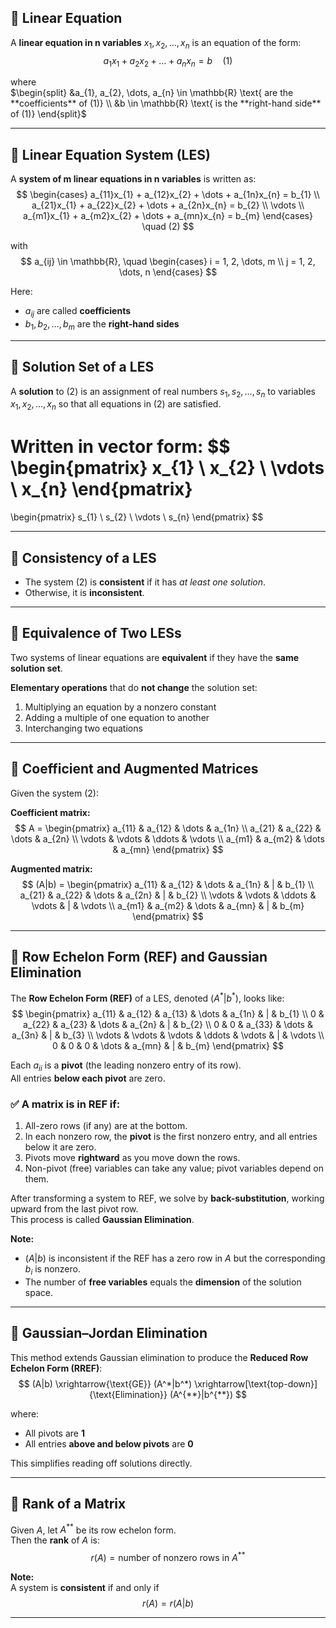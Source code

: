 ## 🔹 Linear Equation
A **linear equation in n variables** $x_{1}, x_{2}, \dots, x_{n}$ is an equation of the form:
$$
a_{1}x_{1} + a_{2}x_{2} + \dots + a_{n}x_{n} = b \quad (1)
$$

where  
$\begin{split}
&a_{1}, a_{2}, \dots, a_{n} \in \mathbb{R} \text{ are the **coefficients** of (1)} \\
&b \in \mathbb{R} \text{ is the **right-hand side** of (1)}
\end{split}$

---

## 🔹 Linear Equation System (LES)
A **system of m linear equations in n variables** is written as:
$$
\begin{cases}
a_{11}x_{1} + a_{12}x_{2} + \dots + a_{1n}x_{n} = b_{1} \\
a_{21}x_{1} + a_{22}x_{2} + \dots + a_{2n}x_{n} = b_{2} \\
\vdots \\
a_{m1}x_{1} + a_{m2}x_{2} + \dots + a_{mn}x_{n} = b_{m}
\end{cases}
\quad (2)
$$

with  
$$
a_{ij} \in \mathbb{R}, \quad 
\begin{cases}
i = 1, 2, \dots, m \\
j = 1, 2, \dots, n
\end{cases}
$$

Here:
- $a_{ij}$ are called **coefficients**
- $b_{1}, b_{2}, \dots, b_{m}$ are the **right-hand sides**

---

## 🔹 Solution Set of a LES
A **solution** to (2) is an assignment of real numbers $s_{1}, s_{2}, \dots, s_{n}$ to variables $x_{1}, x_{2}, \dots, x_{n}$ so that all equations in (2) are satisfied.

Written in **vector form**:
$$
\begin{pmatrix}
x_{1} \\ x_{2} \\ \vdots \\ x_{n}
\end{pmatrix}
=
\begin{pmatrix}
s_{1} \\ s_{2} \\ \vdots \\ s_{n}
\end{pmatrix}
$$

---

## 🔹 Consistency of a LES
- The system (2) is **consistent** if it has *at least one solution*.  
- Otherwise, it is **inconsistent**.

---

## 🔹 Equivalence of Two LESs
Two systems of linear equations are **equivalent** if they have the **same solution set**.

**Elementary operations** that do **not change** the solution set:
1. Multiplying an equation by a nonzero constant  
2. Adding a multiple of one equation to another  
3. Interchanging two equations

---

## 🔹 Coefficient and Augmented Matrices
Given the system (2):

**Coefficient matrix:**
$$
A =
\begin{pmatrix}
a_{11} & a_{12} & \dots & a_{1n} \\
a_{21} & a_{22} & \dots & a_{2n} \\
\vdots & \vdots & \ddots & \vdots \\
a_{m1} & a_{m2} & \dots & a_{mn}
\end{pmatrix}
$$

**Augmented matrix:**
$$
(A|b) =
\begin{pmatrix}
a_{11} & a_{12} & \dots & a_{1n} & | & b_{1} \\
a_{21} & a_{22} & \dots & a_{2n} & | & b_{2} \\
\vdots & \vdots & \ddots & \vdots & | & \vdots \\
a_{m1} & a_{m2} & \dots & a_{mn} & | & b_{m}
\end{pmatrix}
$$

---

## 🔹 Row Echelon Form (REF) and Gaussian Elimination
The **Row Echelon Form (REF)** of a LES, denoted $(A^* | b^*)$, looks like:
$$
\begin{pmatrix}
a_{11} & a_{12} & a_{13} & \dots & a_{1n} & | & b_{1} \\
0 & a_{22} & a_{23} & \dots & a_{2n} & | & b_{2} \\
0 & 0 & a_{33} & \dots & a_{3n} & | & b_{3} \\
\vdots & \vdots & \vdots & \ddots & \vdots & | & \vdots \\
0 & 0 & 0 & \dots & a_{mn} & | & b_{m}
\end{pmatrix}
$$

Each $a_{ii}$ is a **pivot** (the leading nonzero entry of its row).  
All entries **below each pivot** are zero.

### ✅ A matrix is in REF if:
1. All-zero rows (if any) are at the bottom.  
2. In each nonzero row, the **pivot** is the first nonzero entry, and all entries below it are zero.  
3. Pivots move **rightward** as you move down the rows.  
4. Non-pivot (free) variables can take any value; pivot variables depend on them.

After transforming a system to REF, we solve by **back-substitution**, working upward from the last pivot row.  
This process is called **Gaussian Elimination**.

**Note:**
- $(A|b)$ is inconsistent if the REF has a zero row in $A$ but the corresponding $b_i$ is nonzero.  
- The number of **free variables** equals the **dimension** of the solution space.

---

## 🔹 Gaussian–Jordan Elimination
This method extends Gaussian elimination to produce the **Reduced Row Echelon Form (RREF)**:
$$
(A|b) 
\xrightarrow{\text{GE}} (A^*|b^*) 
\xrightarrow[\text{top-down}]{\text{Elimination}} 
(A^{**}|b^{**})
$$

where:
- All pivots are **1**
- All entries **above and below pivots** are **0**

This simplifies reading off solutions directly.

---

## 🔹 Rank of a Matrix
Given $A$, let $A^{**}$ be its row echelon form.  
Then the **rank** of $A$ is:
$$
r(A) = \text{number of nonzero rows in } A^{**}
$$

**Note:**  
A system is **consistent** if and only if  
$$
r(A) = r(A|b)
$$

---

